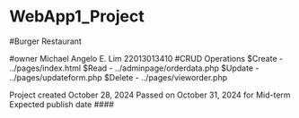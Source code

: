 # WebApp1_Project
#Burger Restaurant

#owner Michael Angelo E. Lim 22013013410
#CRUD Operations
  $Create - ../pages/index.html
  $Read - ../adminpage/orderdata.php
  $Update - ../pages/updateform.php
  $Delete - ../pages/vieworder.php

  Project created October 28, 2024
  Passed on October 31, 2024 for Mid-term
  Expected publish date ####
